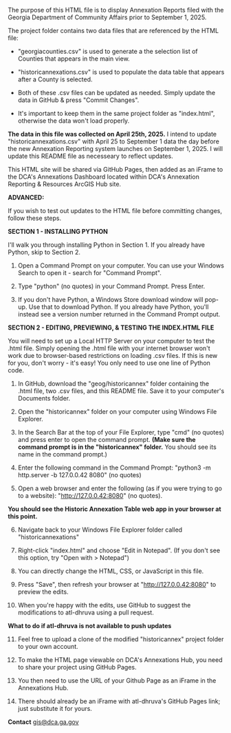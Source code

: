 The purpose of this HTML file is to display Annexation Reports filed with the Georgia Department of Community Affairs prior to September 1, 2025.

The project folder contains two data files that are referenced by the HTML file:

  - "georgiacounties.csv" is used to generate a the selection list of Counties that appears in the main view.
 
  - "historicannexations.csv" is used to populate the data table that appears after a County is selected.

  - Both of these .csv files can be updated as needed. Simply update the data in GitHub & press "Commit Changes".
 
  - It's important to keep them in the same project folder as "index.html", otherwise the data won't load properly.

**The data in this file was collected on April 25th, 2025.** I intend to update "historicannexations.csv" with April 25 to September 1 data the day before the new Annexation Reporting system launches on September 1, 2025. I will update this README file as necesseary to reflect updates.

This HTML site will be shared via GitHub Pages, then added as an iFrame to the DCA's Annexations Dashboard located within DCA's Annexation Reporting & Resources ArcGIS Hub site.

**ADVANCED:**

If you wish to test out updates to the HTML file before committing changes, follow these steps.

**SECTION 1 - INSTALLING PYTHON**

I'll walk you through installing Python in Section 1. If you already have Python, skip to Section 2.

  1. Open a Command Prompt on your computer. You can use your Windows Search to open it - search for "Command Prompt".
   
  2. Type "python" (no quotes) in your Command Prompt. Press Enter.
   
  3. If you don't have Python, a Windows Store download window will pop-up. Use that to download Python.
   If you already have Python, you'll instead see a version number returned in the Command Prompt output.

**SECTION 2 - EDITING, PREVIEWING, & TESTING THE INDEX.HTML FILE**

You will need to set up a Local HTTP Server on your computer to test the .html file. Simply opening the .html file with your internet browser won't work due to browser-based restrictions on loading .csv files. If this is new for you, don't worry - it's easy! You only need to use one line of Python code. 

  1. In GitHub, download the "geog/historicannex" folder containing the .html file, two .csv files, and this README file.
     Save it to your computer's Documents folder.
     
  2. Open the "historicannex" folder on your computer using Windows File Explorer.
     
  3. In the Search Bar at the top of your File Explorer, type "cmd" (no quotes) and press enter to open the command prompt.
     **(Make sure the command prompt is in the "historicannex" folder.** You should see its name in the command prompt.)

  4. Enter the following command in the Command Prompt: "python3 -m http.server -b 127.0.0.42 8080" (no quotes)
     
  5. Open a web browser and enter the following (as if you were trying to go to a website):
     "http://127.0.0.42:8080" (no quotes).

**You should see the Historic Annexation Table web app in your browser at this point.**

  6. Navigate back to your Windows File Explorer folder called "historicannexations"
 
  7. Right-click "index.html" and choose "Edit in Notepad". (If you don't see this option, try "Open with > Notepad")
  
  8. You can directly change the HTML, CSS, or JavaScript in this file.
  
  9. Press "Save", then refresh your browser at "http://127.0.0.42:8080" to preview the edits.
  
  10. When you're happy with the edits, use GitHub to suggest the modifications to atl-dhruva using a pull request.

**What to do if atl-dhruva is not available to push updates**
  
  11. Feel free to upload a clone of the modified "historicannex" project folder to your own account.
  
  12. To make the HTML page viewable on DCA's Annexations Hub, you need to share your project using GitHub Pages.
  
  13. You then need to use the URL of your Github Page as an iFrame in the Annexations Hub.
  
  14. There should already be an iFrame with atl-dhruva's GitHub Pages link; just substitute it for yours.

**Contact**
gis@dca.ga.gov
